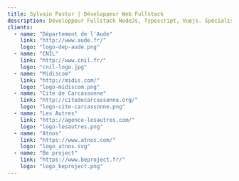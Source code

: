 ```yaml
---
title: Sylvain Pastor | Développeur Web Fullstack
description: Développeur Fullstack NodeJs, Typescript, Vuejs. Spécialisé dans la création d'applications web modernes, sécurisées et performantes pour les profressionnels.
clients:
  - name: "Département de l'Aude"
    link: "http://www.aude.fr/"
    logo: "logo-dep-aude.png"
  - name: "CNIL"
    link: "http://www.cnil.fr/"
    logo: "cnil-logo.jpg"
  - name: "Midiscom"
    link: "http://midis.com/"
    logo: "logo-midiscom.png"
  - name: "Cité de Carcassonne"
    link: "http://citedecarcassonne.org/"
    logo: "logo-cite-carcassonne.png"
  - name: "Les Autres"
    link: "http://agence-lesautres.com/"
    logo: "logo-lesautres.png"
  - name: "Atnos"
    link: "https://www.atnos.com/"
    logo: "logo_atnos.svg"
  - name: "Be project"
    link: "https://www.beproject.fr/"
    logo: "logo_beproject.png"
---
```

